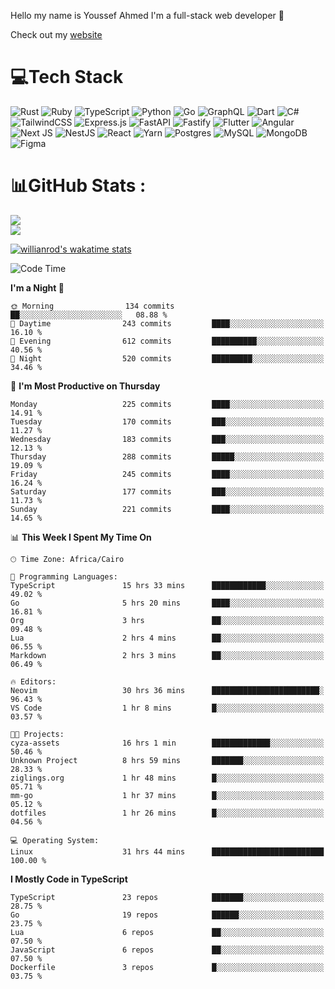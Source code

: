 Hello my name is Youssef Ahmed I'm a full-stack web developer 👋

Check out my [website](https://youssefahmed.vercel.app)
 
# 💻Tech Stack

![Rust](https://img.shields.io/badge/rust-%23000000.svg?style=for-the-badge&logo=rust&logoColor=white) ![Ruby](https://img.shields.io/badge/ruby-%23CC342D.svg?style=for-the-badge&logo=ruby&logoColor=white) ![TypeScript](https://img.shields.io/badge/typescript-%23007ACC.svg?style=for-the-badge&logo=typescript&logoColor=white) ![Python](https://img.shields.io/badge/python-3670A0?style=for-the-badge&logo=python&logoColor=ffdd54) ![Go](https://img.shields.io/badge/go-%2300ADD8.svg?style=for-the-badge&logo=go&logoColor=white) ![GraphQL](https://img.shields.io/badge/-GraphQL-E10098?style=for-the-badge&logo=graphql&logoColor=white) ![Dart](https://img.shields.io/badge/dart-%230175C2.svg?style=for-the-badge&logo=dart&logoColor=white) ![C#](https://img.shields.io/badge/c%23-%23239120.svg?style=for-the-badge&logo=c-sharp&logoColor=white) ![TailwindCSS](https://img.shields.io/badge/tailwindcss-%2338B2AC.svg?style=for-the-badge&logo=tailwind-css&logoColor=white) ![Express.js](https://img.shields.io/badge/express.js-%23404d59.svg?style=for-the-badge&logo=express&logoColor=%2361DAFB) ![FastAPI](https://img.shields.io/badge/FastAPI-005571?style=for-the-badge&logo=fastapi) ![Fastify](https://img.shields.io/badge/fastify-%23000000.svg?style=for-the-badge&logo=fastify&logoColor=white) ![Flutter](https://img.shields.io/badge/Flutter-%2302569B.svg?style=for-the-badge&logo=Flutter&logoColor=white) ![Angular](https://img.shields.io/badge/angular-%23DD0031.svg?style=for-the-badge&logo=angular&logoColor=white) ![Next JS](https://img.shields.io/badge/Next-black?style=for-the-badge&logo=next.js&logoColor=white) ![NestJS](https://img.shields.io/badge/nestjs-%23E0234E.svg?style=for-the-badge&logo=nestjs&logoColor=white) ![React](https://img.shields.io/badge/react-%2320232a.svg?style=for-the-badge&logo=react&logoColor=%2361DAFB) ![Yarn](https://img.shields.io/badge/yarn-%232C8EBB.svg?style=for-the-badge&logo=yarn&logoColor=white) ![Postgres](https://img.shields.io/badge/postgres-%23316192.svg?style=for-the-badge&logo=postgresql&logoColor=white) ![MySQL](https://img.shields.io/badge/mysql-%2300f.svg?style=for-the-badge&logo=mysql&logoColor=white) ![MongoDB](https://img.shields.io/badge/MongoDB-%234ea94b.svg?style=for-the-badge&logo=mongodb&logoColor=white)     ![Figma](https://img.shields.io/badge/figma-%23F24E1E.svg?style=for-the-badge&logo=figma&logoColor=white)

# 📊GitHub Stats :

![](https://github-readme-stats.vercel.app/api?username=joetifa2003&theme=tokyonight&hide_border=false&include_all_commits=false&count_private=false)<br/>
![](https://github-readme-streak-stats.herokuapp.com/?user=joetifa2003&theme=tokyonight&hide_border=false)<br/>

[![willianrod's wakatime stats](https://github-readme-stats.vercel.app/api/wakatime?username=joetifa2003&layout=compact)](https://github.com/anuraghazra/github-readme-stats)
<!--START_SECTION:waka-->
![Code Time](http://img.shields.io/badge/Code%20Time-2%2C448%20hrs%2043%20mins-blue)

**I'm a Night 🦉** 

```text
🌞 Morning                134 commits         ██░░░░░░░░░░░░░░░░░░░░░░░   08.88 % 
🌆 Daytime                243 commits         ████░░░░░░░░░░░░░░░░░░░░░   16.10 % 
🌃 Evening                612 commits         ██████████░░░░░░░░░░░░░░░   40.56 % 
🌙 Night                  520 commits         █████████░░░░░░░░░░░░░░░░   34.46 % 
```
📅 **I'm Most Productive on Thursday** 

```text
Monday                   225 commits         ████░░░░░░░░░░░░░░░░░░░░░   14.91 % 
Tuesday                  170 commits         ███░░░░░░░░░░░░░░░░░░░░░░   11.27 % 
Wednesday                183 commits         ███░░░░░░░░░░░░░░░░░░░░░░   12.13 % 
Thursday                 288 commits         █████░░░░░░░░░░░░░░░░░░░░   19.09 % 
Friday                   245 commits         ████░░░░░░░░░░░░░░░░░░░░░   16.24 % 
Saturday                 177 commits         ███░░░░░░░░░░░░░░░░░░░░░░   11.73 % 
Sunday                   221 commits         ████░░░░░░░░░░░░░░░░░░░░░   14.65 % 
```


📊 **This Week I Spent My Time On** 

```text
🕑︎ Time Zone: Africa/Cairo

💬 Programming Languages: 
TypeScript               15 hrs 33 mins      ████████████░░░░░░░░░░░░░   49.02 % 
Go                       5 hrs 20 mins       ████░░░░░░░░░░░░░░░░░░░░░   16.81 % 
Org                      3 hrs               ██░░░░░░░░░░░░░░░░░░░░░░░   09.48 % 
Lua                      2 hrs 4 mins        ██░░░░░░░░░░░░░░░░░░░░░░░   06.55 % 
Markdown                 2 hrs 3 mins        ██░░░░░░░░░░░░░░░░░░░░░░░   06.49 % 

🔥 Editors: 
Neovim                   30 hrs 36 mins      ████████████████████████░   96.43 % 
VS Code                  1 hr 8 mins         █░░░░░░░░░░░░░░░░░░░░░░░░   03.57 % 

🐱‍💻 Projects: 
cyza-assets              16 hrs 1 min        █████████████░░░░░░░░░░░░   50.46 % 
Unknown Project          8 hrs 59 mins       ███████░░░░░░░░░░░░░░░░░░   28.33 % 
ziglings.org             1 hr 48 mins        █░░░░░░░░░░░░░░░░░░░░░░░░   05.71 % 
mm-go                    1 hr 37 mins        █░░░░░░░░░░░░░░░░░░░░░░░░   05.12 % 
dotfiles                 1 hr 26 mins        █░░░░░░░░░░░░░░░░░░░░░░░░   04.56 % 

💻 Operating System: 
Linux                    31 hrs 44 mins      █████████████████████████   100.00 % 
```

**I Mostly Code in TypeScript** 

```text
TypeScript               23 repos            ███████░░░░░░░░░░░░░░░░░░   28.75 % 
Go                       19 repos            ██████░░░░░░░░░░░░░░░░░░░   23.75 % 
Lua                      6 repos             ██░░░░░░░░░░░░░░░░░░░░░░░   07.50 % 
JavaScript               6 repos             ██░░░░░░░░░░░░░░░░░░░░░░░   07.50 % 
Dockerfile               3 repos             █░░░░░░░░░░░░░░░░░░░░░░░░   03.75 % 
```




<!--END_SECTION:waka-->
